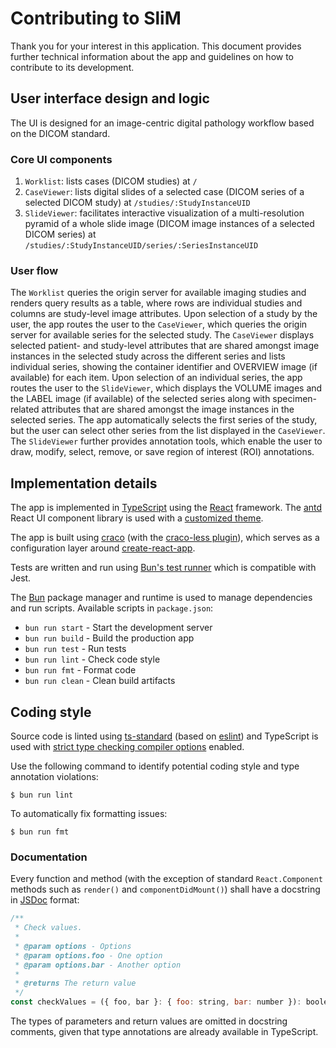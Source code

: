 # Contributing to SliM

Thank you for your interest in this application.
This document provides further technical information about the app and guidelines on how to contribute to its development.

## User interface design and logic

The UI is designed for an image-centric digital pathology workflow based on the DICOM standard.

### Core UI components

1. `Worklist`: lists cases (DICOM studies) at `/`
2. `CaseViewer`: lists digital slides of a selected case (DICOM series of a selected DICOM study) at `/studies/:StudyInstanceUID`
3. `SlideViewer`: facilitates interactive visualization of a multi-resolution pyramid of a whole slide image (DICOM image instances of a selected DICOM series) at `/studies/:StudyInstanceUID/series/:SeriesInstanceUID`

### User flow

The `Worklist` queries the origin server for available imaging studies and renders query results as a table, where rows are individual studies and columns are study-level image attributes.
Upon selection of a study by the user, the app routes the user to the `CaseViewer`, which queries the origin server for available series for the selected study.
The `CaseViewer` displays selected patient- and study-level attributes that are shared amongst image instances in the selected study across the different series and lists individual series, showing the container identifier and OVERVIEW image (if available) for each item.
Upon selection of an individual series, the app routes the user to the `SlideViewer`, which displays the VOLUME images and the LABEL image (if available) of the selected series along with specimen-related attributes that are shared amongst the image instances in the selected series.
The app automatically selects the first series of the study, but the user can select other series from the list displayed in the `CaseViewer`.
The `SlideViewer` further provides annotation tools, which enable the user to draw, modify, select, remove, or save region of interest (ROI) annotations.

## Implementation details

The app is implemented in [TypeScript](https://www.typescriptlang.org/) using the [React](https://reactjs.org/) framework.
The [antd](https://ant.design/https://ant.design/) React UI component library is used with a [customized theme](https://ant.design/docs/react/customize-theme).

The app is built using [craco](https://github.com/gsoft-inc/craco) (with the [craco-less plugin](https://github.com/DocSpring/craco-less)), which serves as a configuration layer around [create-react-app](https://github.com/facebook/create-react-app/).

Tests are written and run using [Bun's test runner](https://bun.sh/docs/cli/test) which is compatible with Jest.

The [Bun](https://bun.sh/) package manager and runtime is used to manage dependencies and run scripts. Available scripts in `package.json`:

- `bun run start` - Start the development server
- `bun run build` - Build the production app
- `bun run test` - Run tests
- `bun run lint` - Check code style
- `bun run fmt` - Format code
- `bun run clean` - Clean build artifacts

## Coding style

Source code is linted using [ts-standard](https://github.com/standard/ts-standard) (based on [eslint](https://eslint.org/)) and TypeScript is used with [strict type checking compiler options](https://www.typescriptlang.org/tsconfig#Strict_Type_Checking_Options_6173) enabled.

Use the following command to identify potential coding style and type annotation violations:

    $ bun run lint

To automatically fix formatting issues:

    $ bun run fmt

### Documentation

Every function and method (with the exception of standard `React.Component` methods such as `render()` and `componentDidMount()`) shall have a docstring in [JSDoc](https://jsdoc.app/) format:

```js
/**
 * Check values.
 *
 * @param options - Options
 * @param options.foo - One option
 * @param options.bar - Another option
 *
 * @returns The return value
 */
const checkValues = ({ foo, bar }: { foo: string, bar: number }): boolean => {}
```

The types of parameters and return values are omitted in docstring comments, given that type annotations are already available in TypeScript.
